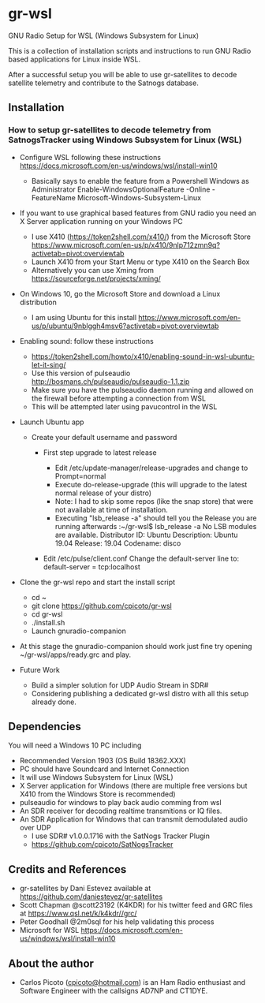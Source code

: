# gr-wsl
GNU Radio Setup for WSL (Windows Subsystem for Linux)

This is a collection of installation scripts and instructions to run GNU Radio based applications for Linux 
inside WSL.

After a successful setup you will be able to use gr-satellites to decode satellite telemetry and contribute to the Satnogs database.

## Installation

### How to setup gr-satellites to decode telemetry from SatnogsTracker using Windows Subsystem for Linux (WSL)


* Configure WSL following these instructions https://docs.microsoft.com/en-us/windows/wsl/install-win10
  * Basically says to enable the feature from a Powershell Windows as Administrator
      Enable-WindowsOptionalFeature -Online -FeatureName Microsoft-Windows-Subsystem-Linux

* If you want to use graphical based features from GNU radio you need an X Server application running on your Windows PC
  * I use X410 (https://token2shell.com/x410/) from the Microsoft Store
        https://www.microsoft.com/en-us/p/x410/9nlp712zmn9q?activetab=pivot:overviewtab
  * Launch X410 from your Start Menu or type X410 on the Search Box
  * Alternatively you can use Xming from https://sourceforge.net/projects/xming/
  
* On Windows 10, go the Microsoft Store and download a Linux distribution 
  * I am using Ubuntu for this install 
        https://www.microsoft.com/en-us/p/ubuntu/9nblggh4msv6?activetab=pivot:overviewtab

* Enabling sound: follow these instructions
	* https://token2shell.com/howto/x410/enabling-sound-in-wsl-ubuntu-let-it-sing/
	* Use this version of pulseaudio http://bosmans.ch/pulseaudio/pulseaudio-1.1.zip
  * Make sure you have the pulseaudio daemon running and allowed on the firewall before attempting a connection from WSL
  * This will be attempted later using pavucontrol in the WSL 


* Launch Ubuntu app
  * Create your default username and password
	* First step upgrade to latest release
		* Edit  /etc/update-manager/release-upgrades and change to Prompt=normal
		* Execute do-release-upgrade (this will upgrade to the latest normal release of your distro)
        * Note: I had to skip some repos (like the snap store) that were not available at time of installation.
        * Executing "lsb_release -a" should tell you the Release you are running afterwards
              :~/gr-wsl$ lsb_release -a
              No LSB modules are available.
              Distributor ID: Ubuntu
              Description:    Ubuntu 19.04
              Release:        19.04
              Codename:       disco

	* Edit /etc/pulse/client.conf
		  Change the default-server line to: default-server = tcp:localhost 

* Clone the gr-wsl repo and start the install script
  * cd ~
  * git clone https://github.com/cpicoto/gr-wsl
  * cd gr-wsl
  * ./install.sh  
  * Launch gnuradio-companion

* At this stage the gnuradio-companion should work just fine try opening ~/gr-wsl/apps/ready.grc and play.
    

* Future Work
  * Build a simpler solution for UDP Audio Stream in SDR#
  * Considering publishing a dedicated gr-wsl distro with all this setup already done.



## Dependencies

You will need a Windows 10 PC including
  * Recommended Version 1903 (OS Build 18362.XXX)
  * PC should have Soundcard and Internet Connection
  * It will use Windows Subsystem for Linux (WSL)
  * X Server application for Windows 
      (there are multiple free versions but X410 from the Windows Store is recommended)
  * pulseaudio for windows to play back audio comming from wsl
  * An SDR receiver for decoding realtime transmitions or IQ files.
  * An SDR Application for Windows that can transmit demodulated audio over UDP
    * I use SDR# v1.0.0.1716 with the SatNogs Tracker Plugin
    * https://github.com/cpicoto/SatNogsTracker
  

## Credits and References

* gr-satellites by Dani Estevez available at https://github.com/daniestevez/gr-satellites
* Scott Chapman @scott23192 (K4KDR) for his twitter feed and GRC files at https://www.qsl.net/k/k4kdr//grc/
* Peter Goodhall @2m0sql for his help validating this process
* Microsoft for WSL https://docs.microsoft.com/en-us/windows/wsl/install-win10

## About the author
* Carlos Picoto (cpicoto@hotmail.com) is an Ham Radio enthusiast and Software Engineer with the callsigns AD7NP and CT1DYE.
